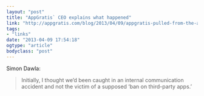 ```yaml
---
layout: "post"
title: "AppGratis` CEO explains what happened"
link: "http://appgratis.com/blog/2013/04/09/appgratis-pulled-from-the-app-store-heres-the-full-story/"
tags: 
- "links"
date: "2013-04-09 17:54:18"
ogtype: "article"
bodyclass: "post"
---
```


Simon Dawla:

> Initially, I thought we’d been caught in an internal communication accident and not the victim of a supposed ‘ban on third-party apps.’